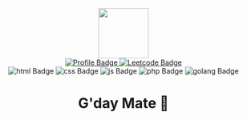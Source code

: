 <div id="header" align="center">
  <img src="https://media.giphy.com/media/8FM1mbkCmyjujSm1VG/giphy.gif" width="100"/>
  
  <div id="badges">
    <a href="https://lochyb.github.io/profile/">
      <img src="https://img.shields.io/badge/profile-4ECDC4?style=for-the-badge&logo=profile&logoColor=white" alt="Profile Badge"/>
    </a>
    <a href="https://leetcode.com/lochyb/">
      <img src="https://img.shields.io/badge/LeetCode-000000?style=for-the-badge&logo=LeetCode&logoColor=#d16c06" alt="Leetcode Badge"/>
    </a>
  </div>
  
  <div id="badges">
    <img src="https://img.shields.io/badge/HTML5-E34F26?style=for-the-badge&logo=html5&logoColor=white" alt="html Badge"/>
    <img src="https://img.shields.io/badge/CSS3-1572B6?style=for-the-badge&logo=css3&logoColor=white" alt="css Badge"/>
    <img src="https://img.shields.io/badge/JavaScript-F7DF1E?style=for-the-badge&logo=javascript&logoColor=black" alt="js Badge"/>
    <img src="https://img.shields.io/badge/PHP-777BB4?style=for-the-badge&logo=php&logoColor=white" alt="php Badge"/>
    <img src="https://img.shields.io/badge/Go-00ADD8?style=for-the-badge&logo=go&logoColor=white" alt="golang Badge"/>
  </div>

  <h1>
  G'day Mate 👋
</h1>

</div>






